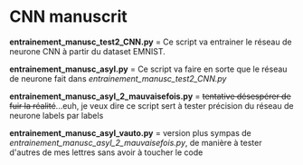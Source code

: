 # CNN manuscrit

**entrainement_manusc_test2_CNN.py** = Ce script va entrainer le réseau de neurone CNN à partir du dataset EMNIST.

**entrainement_manusc_asyl.py** = Ce script va faire en sorte que le réseau de neurone fait dans *entrainement_manusc_test2_CNN.py* 

**entrainement_manusc_asyl_2_mauvaisefois.py** = ~~tentative désespérer de fuir la réalité~~...euh, je veux dire ce script sert à tester précision du réseau de neurone labels par labels

**entrainement_manusc_asyl_vauto.py** = version plus sympas de *entrainement_manusc_asyl_2_mauvaisefois.py*, de manière à tester d'autres de mes lettres sans avoir à toucher le code
